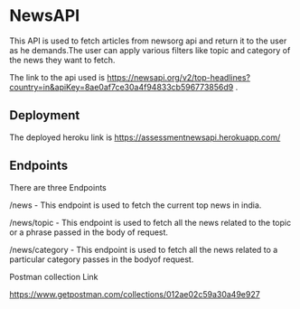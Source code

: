 
# NewsAPI

This API is used to fetch articles from newsorg api and return it  to the user as he demands.The user can apply various filters like topic and category of the news they want to fetch.

The link to the api used is https://newsapi.org/v2/top-headlines?country=in&apiKey=8ae0af7ce30a4f94833cb596773856d9
.



## Deployment

The deployed heroku link is https://assessmentnewsapi.herokuapp.com/ 


## Endpoints

There are three Endpoints

/news  - This endpoint is used to fetch the current top news in india.

/news/topic - This endpoint is used to fetch all the news related to the topic or a  phrase passed in the body of request.

/news/category - This endpoint is used to fetch all the news related to a particular category passes in the bodyof request.

Postman collection Link

https://www.getpostman.com/collections/012ae02c59a30a49e927
